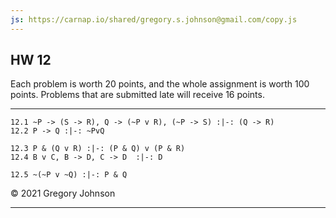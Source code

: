 ```yaml
---
js: https://carnap.io/shared/gregory.s.johnson@gmail.com/copy.js
--- 
```


## HW 12

Each problem is worth 20 points, and the whole assignment is worth 100 points. Problems that are submitted late will receive 16 points. 

---

~~~{.ProofChecker .JohnsonSL options="fonts tabindent" guides="fitch" points="20" late-credit="16"}
12.1 ~P -> (S -> R), Q -> (~P v R), (~P -> S) :|-: (Q -> R)
12.2 P -> Q :|-: ~PvQ
~~~

~~~{.ProofChecker .JohnsonSL options="fonts tabindent" guides="fitch" points="20" late-credit="16"}
12.3 P & (Q v R) :|-: (P & Q) v (P & R)  
12.4 B v C, B -> D, C -> D  :|-: D
~~~

~~~{.ProofChecker .JohnsonSL options="fonts tabindent" guides="fitch" points="20" late-credit="16"}
12.5 ~(~P v ~Q) :|-: P & Q
~~~

&copy; 2021 Gregory Johnson 
 
---
